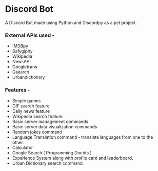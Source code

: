 # Discord Bot
A Discord Bot made using Python and Discordpy as a pet project.

### External APIs used -
* IMDBpy
* Safygiphy
* Wikipedia
* NewsAPI
* Googletrans
* Gsearch
* Urbandictionary

### Features - 
* Simple games
* GIF search feature
* Daily news feature
* Wikipedia search feature
* Basic server management commands
* Basic server data visualization commands
* Random jokes command
* Language Translation command - translate languages from one to the other.
* Calculator
* Google Search ( Programming Doubts )
* Experience System along with profile card and leaderboard.
* Urban Dictionary search command.
